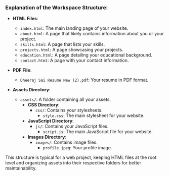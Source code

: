 ### Explanation of the Workspace Structure:

- **HTML Files**: 
  - `index.html`: The main landing page of your website.
  - `about.html`: A page that likely contains information about you or your project.
  - `skills.html`: A page that lists your skills.
  - `projects.html`: A page showcasing your projects.
  - `education.html`: A page detailing your educational background.
  - `contact.html`: A page with your contact information.

- **PDF File**:
  - `Dheeraj Sai Resume New (2).pdf`: Your resume in PDF format.

- **Assets Directory**: 
  - `assets/`: A folder containing all your assets.
    - **CSS Directory**:
      - `css/`: Contains your stylesheets.
        - `style.css`: The main stylesheet for your website.
    - **JavaScript Directory**:
      - `js/`: Contains your JavaScript files.
        - `script.js`: The main JavaScript file for your website.
    - **Images Directory**:
      - `images/`: Contains image files.
        - `profile.jpeg`: Your profile image.

This structure is typical for a web project, keeping HTML files at the root level and organizing assets into their respective folders for better maintainability.